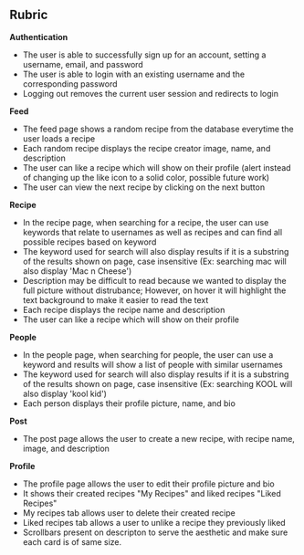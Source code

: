 ## **Rubric**

**Authentication**
- The user is able to successfully sign up for an account, setting a username, email, and password
- The user is able to login with an existing username and the corresponding password
- Logging out removes the current user session and redirects to login

**Feed**
- The feed page shows a random recipe from the database everytime the user loads a recipe
- Each random recipe displays the recipe creator image, name, and description
- The user can like a recipe which will show on their profile (alert instead of changing up the like icon to a solid color, possible future work)
- The user can view the next recipe by clicking on the next button

**Recipe**
- In the recipe page, when searching for a recipe, the user can use keywords that relate to usernames as well as recipes and can find all possible recipes based on keyword
- The keyword used for search will also display results if it is a substring of the results shown on page, case insensitive (Ex: searching mac will also display 'Mac n Cheese')
- Description may be difficult to read because we wanted to display the full picture without distrubance; However, on hover it will highlight the text background to make it easier to read the text
- Each recipe displays the recipe name and description
- The user can like a recipe which will show on their profile

**People**
- In the people page, when searching for people, the user can use a keyword and results will show a list of people with similar usernames
- The keyword used for search will also display results if it is a substring of the results shown on page, case insensitive (Ex: searching KOOL will also display 'kool kid')
- Each person displays their profile picture, name, and bio

**Post**
- The post page allows the user to create a new recipe, with recipe name, image, and description

**Profile**
- The profile page allows the user to edit their profile picture and bio
- It shows their created recipes "My Recipes" and liked recipes "Liked Recipes" 
- My recipes tab allows user to delete their created recipe
- Liked recipes tab allows a user to unlike a recipe they previously liked
- Scrollbars present on descripton to serve the aesthetic and make sure each card is of same size.
